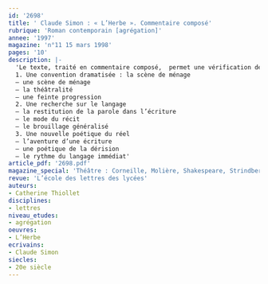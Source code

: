 ```yaml
---
id: '2698'
title: ' Claude Simon : « L’Herbe ». Commentaire composé'
rubrique: 'Roman contemporain [agrégation]'
annee: '1997'
magazine: 'n°11 15 mars 1998'
pages: '10'
description: |-
  'Le texte, traité en commentaire composé,  permet une vérification des connaissances sur l’énonciation, l’insertion du discours dans le récit, et soulève la question de la «mimesis» de la parole dans l’écriture.
  1. Une convention dramatisée : la scène de ménage
  – une scène de ménage
  – la théâtralité
  – une feinte progression
  2. Une recherche sur le langage
  – la restitution de la parole dans l’écriture
  – le mode du récit
  – le brouillage généralisé
  3. Une nouvelle poétique du réel
  – l’aventure d’une écriture
  – une poétique de la dérision
  – le rythme du langage immédiat'
article_pdf: '2698.pdf'
magazine_special: 'Théâtre : Corneille, Molière, Shakespeare, Strindberg'
revue: 'L’école des lettres des lycées'
auteurs:
- Catherine Thiollet
disciplines:
- lettres
niveau_etudes:
- agrégation
oeuvres:
- L’Herbe
ecrivains:
- Claude Simon
siecles:
- 20e siècle
---
```

